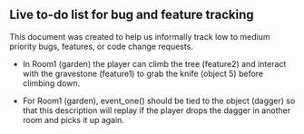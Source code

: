 ## Live to-do list for bug and feature tracking
This document was created to help us informally track low to medium priority bugs, features, or code change requests.

- In Room1 (garden) the player can climb the tree (feature2) and interact with the gravestone (feature1) to grab the knife (object 5) before climbing down.

- For Room1 (garden), event_one() should be tied to the object (dagger) so that this description will replay if the player drops the dagger in another room and picks it up again.
